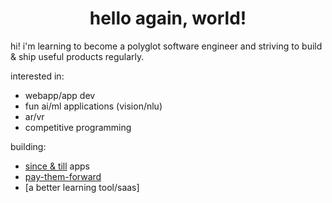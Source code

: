 <h1 align="center">hello again, world!</h1>

hi! i'm learning to become a polyglot software engineer and striving to build & ship useful products regularly.

interested in:

- webapp/app dev
- fun ai/ml applications (vision/nlu)
- ar/vr
- competitive programming

building:

- [since & till](https://sincetill.com) apps
- [pay-them-forward](https://paythemforward.com)
- [a better learning tool/saas]
